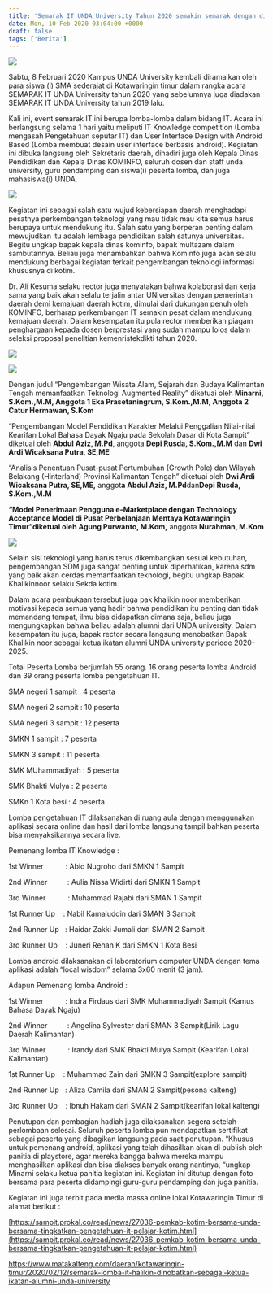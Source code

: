```yaml
---
title: 'Semarak IT UNDA University Tahun 2020 semakin semarak dengan dibuka langsung oleh Sekretaris Daerah kab.KOTIM'
date: Mon, 10 Feb 2020 03:04:00 +0000
draft: false
tags: ['Berita']
---
```


![](https://unda.ac.id/2/wp-content/uploads/2021/02/WhatsApp-Image-2020-02-10-at-01.48.15-1024x682.jpeg)

Sabtu, 8 Februari 2020 Kampus UNDA University kembali diramaikan oleh para siswa (i) SMA sederajat di Kotawaringin timur dalam rangka acara SEMARAK IT UNDA University tahun 2020 yang sebelumnya juga diadakan SEMARAK IT UNDA University tahun 2019 lalu.

Kali ini, event semarak IT ini berupa lomba-lomba dalam bidang IT. Acara ini berlangsung selama 1 hari yaitu meliputi IT Knowledge competition (Lomba mengasah Pengetahuan seputar IT) dan User Interface Design with Android Based (Lomba membuat desain user interface berbasis android). Kegiatan ini dibuka langsung oleh Sekretaris daerah, dihadiri juga oleh Kepala Dinas Pendidikan dan Kepala Dinas KOMINFO, seluruh dosen dan staff unda university, guru pendamping dan siswa(i) peserta lomba, dan juga mahasiswa(i) UNDA.

![](https://unda.ac.id/2/wp-content/uploads/2021/02/WhatsApp-Image-2020-02-10-at-01.48.15-1-1024x682.jpeg)

Kegiatan ini sebagai salah satu wujud kebersiapan daerah menghadapi pesatnya perkembangan teknologi yang mau tidak mau kita semua harus berupaya untuk mendukung itu. Salah satu yang berperan penting dalam mewujudkan itu adalah lembaga pendidikan salah satunya universitas. Begitu ungkap bapak kepala dinas kominfo, bapak multazam dalam sambutannya. Beliau juga menambahkan bahwa Kominfo juga akan selalu mendukung berbagai kegiatan terkait pengembangan teknologi informasi khususnya di kotim.

Dr. Ali Kesuma selaku rector juga menyatakan bahwa kolaborasi dan kerja sama yang baik akan selalu terjalin antar UNiversitas dengan pemerintah daerah demi kemajuan daerah kotim, dimulai dari dukungan penuh oleh KOMINFO, berharap perkembangan IT semakin pesat dalam mendukung kemajuan daerah. Dalam kesempatan itu pula rector memberikan piagam penghargaan kepada dosen berprestasi yang sudah mampu lolos dalam seleksi proposal penelitian kemenristekdikti tahun 2020.

![](https://unda.ac.id/2/wp-content/uploads/2021/02/WhatsApp-Image-2020-02-10-at-01.48.15-3-682x1024.jpeg)

![](https://unda.ac.id/2/wp-content/uploads/2021/02/WhatsApp-Image-2020-02-10-at-01.48.15-4-1024x682.jpeg)

Dengan judul “Pengembangan Wisata Alam, Sejarah dan Budaya Kalimantan Tengah memanfaatkan Teknologi Augmented Reality” diketuai oleh **Minarni, S.Kom.,M.M, Anggota 1 Eka Prasetaningrum, S.Kom.,M.M**, **Anggota 2 Catur Hermawan, S.Kom**

“Pengembangan Model Pendidikan Karakter Melalui Penggalian Nilai-nilai Kearifan Lokal Bahasa Dayak Ngaju pada Sekolah Dasar di Kota Sampit” diketuai oleh **Abdul Aziz, M.Pd**, anggota **Depi Rusda, S.Kom.,M.M** dan **Dwi Ardi Wicaksana Putra, SE,ME**

“Analisis Penentuan Pusat-pusat Pertumbuhan (Growth Pole) dan Wilayah Belakang (Hinterland) Provinsi Kalimantan Tengah” diketuai oleh **Dwi Ardi Wicaksana Putra, SE,ME,** anggot**a Abdul Aziz, M.Pd**dan**Depi Rusda, S.Kom.,M.M**

**“Model Penerimaan Pengguna e-Marketplace dengan Technology Acceptance Model di Pusat Perbelanjaan Mentaya Kotawaringin Timur”**diketuai ole**h Agung Purwanto, M.Kom,** anggota **Nurahman, M.Kom**

![](https://unda.ac.id/2/wp-content/uploads/2021/02/WhatsApp-Image-2020-02-10-at-01.48.15-2-1024x682.jpeg)

Selain sisi teknologi yang harus terus dikembangkan sesuai kebutuhan, pengembangan SDM juga sangat penting untuk diperhatikan, karena sdm yang baik akan cerdas memanfaatkan teknologi, begitu ungkap Bapak Khalikinnoor selaku Sekda kotim.

Dalam acara pembukaan tersebut juga pak khalikin noor memberikan motivasi kepada semua yang hadir bahwa pendidikan itu penting dan tidak memandang tempat, ilmu bisa didapatkan dimana saja, beliau juga mengungkapkan bahwa beliau adalah alumni dari UNDA university. Dalam kesempatan itu juga, bapak rector secara langsung menobatkan Bapak Khalikin noor sebagai ketua ikatan alumni UNDA university periode 2020-2025.

Total Peserta Lomba berjumlah 55 orang. 16 orang peserta lomba Android dan 39 orang peserta lomba pengetahuan IT.

SMA negeri 1 sampit : 4 peserta

SMA negeri 2 sampit : 10 peserta

SMA negeri 3 sampit : 12 peserta

SMKN 1 sampit : 7 peserta

SMKN 3 sampit : 11 peserta

SMK MUhammadiyah : 5 peserta

SMK Bhakti Mulya : 2 peserta

SMKn 1 Kota besi : 4 peserta

Lomba pengetahuan IT dilaksanakan di ruang aula dengan menggunakan aplikasi secara online dan hasil dari lomba langsung tampil bahkan peserta bisa menyaksikannya secara live.

Pemenang lomba IT Knowledge :

1st Winner           : Abid Nugroho dari SMKN 1 Sampit

2nd Winner          : Aulia Nissa Widirti dari SMKN 1 Sampit

3rd Winner           : Muhammad Rajabi dari SMAN 1 Sampit

1st Runner Up    : Nabil Kamaluddin dari SMAN 3 Sampit

2nd Runner Up   : Haidar Zakki Jumali dari SMAN 2 Sampit

3rd Runner Up    : Juneri Rehan K dari SMKN 1 Kota Besi

Lomba android dilaksanakan di laboratorium computer UNDA dengan tema aplikasi adalah “local wisdom” selama 3x60 menit (3 jam).

Adapun Pemenang lomba Android :

1st Winner           : Indra Firdaus dari SMK Muhammadiyah Sampit (Kamus Bahasa Dayak Ngaju)

2nd Winner          : Angelina Sylvester dari SMAN 3 Sampit(Lirik Lagu Daerah Kalimantan)

3rd Winner           : Irandy dari SMK Bhakti Mulya Sampit (Kearifan Lokal Kalimantan)

1st Runner Up    : Muhammad Zain dari SMKN 3 Sampit(explore sampit)

2nd Runner Up   : Aliza Camila dari SMAN 2 Sampit(pesona kalteng)

3rd Runner Up    : Ibnuh Hakam dari SMAN 2 Sampit(kearifan lokal kalteng)

Penutupan dan pembagian hadiah juga dilaksanakan segera setelah perlombaan selesai. Seluruh peserta lomba pun mendapatkan sertifikat sebagai peserta yang dibagikan langsung pada saat penutupan. “Khusus untuk pemenang android, aplikasi yang telah dihasilkan akan di publish oleh panitia di playstore, agar mereka bangga bahwa mereka mampu menghasilkan aplikasi dan bisa diakses banyak orang nantinya, “ungkap Minarni selaku ketua panitia kegiatan ini. Kegiatan ini ditutup dengan foto bersama para peserta didampingi guru-guru pendamping dan juga panitia.

Kegiatan ini juga terbit pada media massa online lokal Kotawaringin Timur di alamat berikut :

[https://sampit.prokal.co/read/news/27036-pemkab-kotim-bersama-unda-bersama-tingkatkan-pengetahuan-it-pelajar-kotim.html](https://sampit.prokal.co/read/news/27036-pemkab-kotim-bersama-unda-bersama-tingkatkan-pengetahuan-it-pelajar-kotim.html)

https://www.matakalteng.com/daerah/kotawaringin-timur/2020/02/12/semarak-lomba-it-halikin-dinobatkan-sebagai-ketua-ikatan-alumni-unda-university
